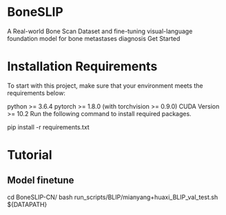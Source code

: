 # BoneSLIP
A Real-world Bone Scan Dataset and fine-tuning visual-language foundation model for bone metastases diagnosis
Get Started
# Installation Requirements
To start with this project, make sure that your environment meets the requirements below:

python >= 3.6.4
pytorch >= 1.8.0 (with torchvision >= 0.9.0)
CUDA Version >= 10.2
Run the following command to install required packages.

pip install -r requirements.txt
# Tutorial
## Model finetune
cd BoneSLIP-CN/
bash run_scripts/BLIP/mianyang+huaxi_BLIP_val_test.sh ${DATAPATH}
